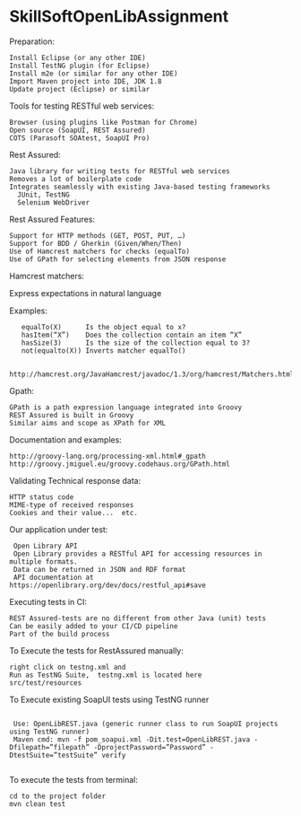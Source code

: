 # SkillSoftOpenLibAssignment

Preparation:

  ```
  Install Eclipse (or any other IDE)
  Install TestNG plugin (for Eclipse)
  Install m2e (or similar for any other IDE)
  Import Maven project into IDE, JDK 1.8
  Update project (Eclipse) or similar
  ```

   

Tools for testing RESTful web services:

  ```
  Browser (using plugins like Postman for Chrome)
  Open source (SoapUI, REST Assured)
  COTS (Parasoft SOAtest, SoapUI Pro)
  ```
 
Rest Assured:
 
  ```
  Java library for writing tests for RESTful web services
  Removes a lot of boilerplate code
  Integrates seamlessly with existing Java-based testing frameworks
    JUnit, TestNG
    Selenium WebDriver
  ```
    
Rest Assured Features:

  ```
  Support for HTTP methods (GET, POST, PUT, …)
  Support for BDD / Gherkin (Given/When/Then)
  Use of Hamcrest matchers for checks (equalTo)
  Use of GPath for selecting elements from JSON response
  ```
 
Hamcrest matchers:
 
   Express expectations in natural language

Examples:
 
   ```
      equalTo(X)      Is the object equal to x?
      hasItem(“X”)    Does the collection contain an item “X”
      hasSize(3)      Is the size of the collection equal to 3?
      not(equalto(X)) Inverts matcher equalTo()
  

http://hamcrest.org/JavaHamcrest/javadoc/1.3/org/hamcrest/Matchers.html

   ```

Gpath:

  ```
  GPath is a path expression language integrated into Groovy 
  REST Assured is built in Groovy
  Similar aims and scope as XPath for XML
  ```

Documentation and examples:
   
   
    http://groovy-lang.org/processing-xml.html#_gpath
    http://groovy.jmiguel.eu/groovy.codehaus.org/GPath.html
    
    

Validating Technical response data:
   
    
    HTTP status code
    MIME-type of received responses
    Cookies and their value...  etc.

    

Our application under test:

  ```
   Open Library API
   Open Library provides a RESTful API for accessing resources in multiple formats.
   Data can be returned in JSON and RDF format
   API documentation at https://openlibrary.org/dev/docs/restful_api#save
   ```
  
Executing tests in CI:
    
    
    REST Assured-tests are no different from other Java (unit) tests
    Can be easily added to your CI/CD pipeline
    Part of the build process
   

To Execute the tests for RestAssured manually:
   
   ```
   right click on testng.xml and 
   Run as TestNG Suite,  testng.xml is located here 
   src/test/resources
   
   ```

To Execute existing SoapUI tests using TestNG runner
 ``` 
  
  Use: OpenLibREST.java (generic runner class to run SoapUI projects using TestNG runner)
  Maven cmd: mvn -f pom_soapui.xml -Dit.test=OpenLibREST.java -Dfilepath=”filepath” -DprojectPassword=”Password” -DtestSuite=”testSuite” verify
  
  ```


To execute the tests from terminal: 
   
   ```
  cd to the project folder
   mvn clean test
   ```
